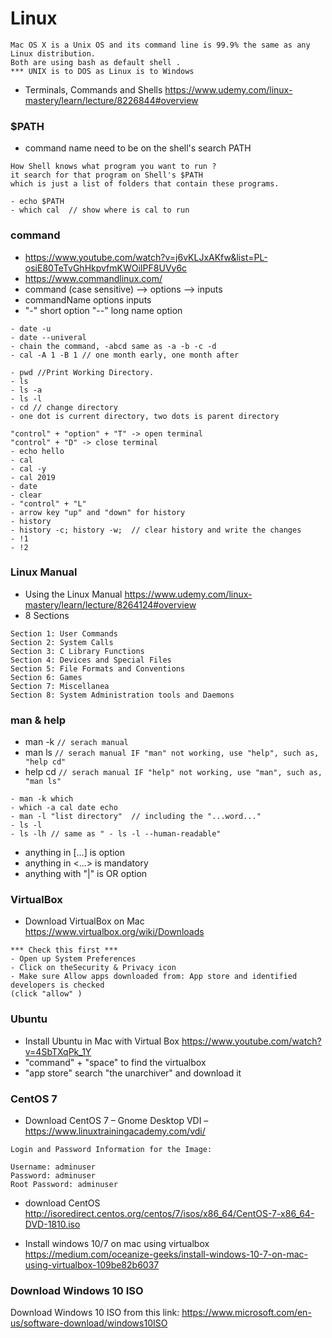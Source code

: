 # Linux
```
Mac OS X is a Unix OS and its command line is 99.9% the same as any Linux distribution. 
Both are using bash as default shell .
*** UNIX is to DOS as Linux is to Windows
```

- Terminals, Commands and Shells
https://www.udemy.com/linux-mastery/learn/lecture/8226844#overview

### $PATH 
- command name need to be on the shell's search PATH
```
How Shell knows what program you want to run ?
it search for that program on Shell's $PATH 
which is just a list of folders that contain these programs.
```
```
- echo $PATH
- which cal  // show where is cal to run
```
### command
- https://www.youtube.com/watch?v=j6vKLJxAKfw&list=PL-osiE80TeTvGhHkpvfmKWOiIPF8UVy6c
- https://www.commandlinux.com/
- command (case sensitive) --> options --> inputs
- commandName options inputs
- "-" short option "--" long name option 
```
- date -u
- date --univeral
- chain the command, -abcd same as -a -b -c -d
- cal -A 1 -B 1 // one month early, one month after
```

```
- pwd //Print Working Directory.
- ls
- ls -a
- ls -l
- cd // change directory
- one dot is current directory, two dots is parent directory
```
```
"control" + "option" + "T" -> open terminal
"control" + "D" -> close terminal
- echo hello
- cal
- cal -y
- cal 2019
- date
- clear
- "control" + "L"
- arrow key "up" and "down" for history
- history
- history -c; history -w;  // clear history and write the changes
- !1
- !2
```
### Linux Manual
- Using the Linux Manual
https://www.udemy.com/linux-mastery/learn/lecture/8264124#overview
- 8 Sections
```
Section 1: User Commands
Section 2: System Calls
Section 3: C Library Functions
Section 4: Devices and Special Files
Section 5: File Formats and Conventions
Section 6: Games
Section 7: Miscellanea
Section 8: System Administration tools and Daemons
```
### man & help
- man -k  ```// serach manual``` 
- man ls  ```// serach manual IF "man" not working, use "help", such as, "help cd"```
- help cd ```// serach manual IF "help" not working, use "man", such as, "man ls"```
```
- man -k which
- which -a cal date echo
- man -l "list directory"  // including the "...word..."
- ls -l
- ls -lh // same as " - ls -l --human-readable"
```
- anything in [...] is option
- anything in <...> is mandatory
- anything with "|" is OR option

### VirtualBox
- Download VirtualBox on Mac
https://www.virtualbox.org/wiki/Downloads
```
*** Check this first ***
- Open up System Preferences
- Click on theSecurity & Privacy icon
- Make sure Allow apps downloaded from: App store and identified developers is checked 
(click "allow" )
```
### Ubuntu
- Install Ubuntu in Mac with Virtual Box
https://www.youtube.com/watch?v=4SbTXqPk_1Y
- "command" + "space" to find the virtualbox
- "app store" search "the unarchiver" and download it

### CentOS 7
- Download CentOS 7 – Gnome Desktop VDI – 
https://www.linuxtrainingacademy.com/vdi/
```
Login and Password Information for the Image:

Username: adminuser
Password: adminuser
Root Password: adminuser
```
- download CentOS
http://isoredirect.centos.org/centos/7/isos/x86_64/CentOS-7-x86_64-DVD-1810.iso

- Install windows 10/7 on mac using virtualbox
https://medium.com/oceanize-geeks/install-windows-10-7-on-mac-using-virtualbox-109be82b6037

### Download Windows 10 ISO
Download Windows 10 ISO from this link: https://www.microsoft.com/en-us/software-download/windows10ISO
